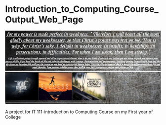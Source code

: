 # Introduction_to_Computing_Course_Output_Web_Page

![Thumbnail](Readme_pics/forReadMe.JPG)

A project for IT 111-introduction to Computing Course on my First year of College
